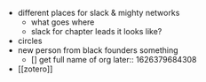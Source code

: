 - different places for slack & mighty networks
	- what goes where
	- slack for chapter leads it looks like?
- circles
- new person from black founders something
	- [] get full name of org
	  later:: 1626379684308
- [[zotero]]